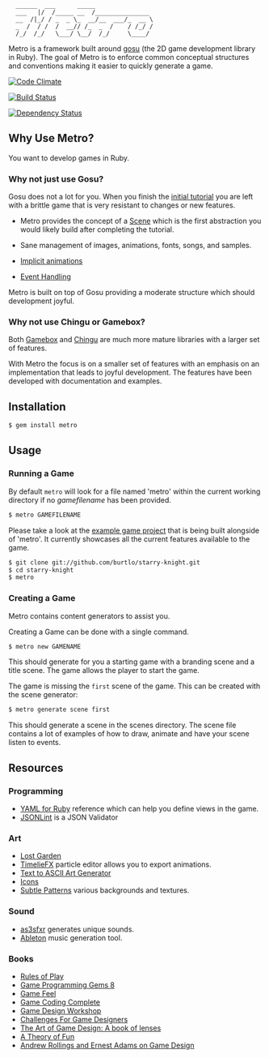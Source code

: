 ```
  ______  ___      _____
  ___   |/  /_____ __  /_______________
  __  /|_/ / _  _ \_  __/__  ___/_  __ \
  _  /  / /  /  __// /_  _  /    / /_/ /
  /_/  /_/   \___/ \__/  /_/     \____/

```

Metro is a framework built around [gosu](https://github.com/jlnr/gosu) (the 2D game development library in Ruby). The goal of Metro is to enforce common conceptual structures and conventions making it easier to quickly generate a game.

[![Code Climate](https://codeclimate.com/badge.png)](https://codeclimate.com/github/burtlo/metro)

[![Build Status](https://travis-ci.org/burtlo/metro.png)](https://travis-ci.org/burtlo/metro)

[![Dependency Status](https://gemnasium.com/burtlo/metro.png)](https://gemnasium.com/burtlo/metro)

## Why Use Metro?

You want to develop games in Ruby.

### Why not just use Gosu?

Gosu does not a lot for you. When you finish the [initial tutorial](https://github.com/jlnr/gosu/wiki/Ruby-Tutorial) you are left with a brittle game that is very resistant to changes or new features.

* Metro provides the concept of a [Scene](https://github.com/burtlo/metro/wiki/Scenes) which is the first abstraction you would likely build after completing the tutorial.

* Sane management of images, animations, fonts, songs, and samples.

* [Implicit animations](https://github.com/burtlo/metro/wiki/Animations)

* [Event Handling](https://github.com/burtlo/metro/wiki/Events)

Metro is built on top of Gosu providing a moderate structure which should
development joyful.

### Why not use Chingu or Gamebox?

Both [Gamebox](https://github.com/shawn42/gamebox) and
[Chingu](https://github.com/ippa/chingu) are much more mature libraries with a
larger set of features.

With Metro the focus is on a smaller set of features with an emphasis on an
implementation that leads to joyful development. The features have been
developed with documentation and examples.

## Installation

```bash
$ gem install metro
```

## Usage

### Running a Game

By default `metro` will look for a file named 'metro' within the current working directory if no *gamefilename* has been provided.

```bash
$ metro GAMEFILENAME
```

Please take a look at the [example game project](https://github.com/burtlo/starry-knight) that is being built alongside of 'metro'. It currently showcases all the current features available to the game.

```bash
$ git clone git://github.com/burtlo/starry-knight.git
$ cd starry-knight
$ metro
```

### Creating a Game

Metro contains content generators to assist you.

Creating a Game can be done with a single command.

```bash
$ metro new GAMENAME
```

This should generate for you a starting game with a branding scene and a title scene. The game allows the player to start the game.

The game is missing the `first` scene of the game. This can be created with the scene generator:

```bash
$ metro generate scene first
```

This should generate a scene in the scenes directory. The scene file contains a lot of examples of how to draw, animate and have your scene listen to events.

## Resources

### Programming

* [YAML for Ruby](http://www.yaml.org/YAML_for_ruby.html) reference which can help you define views in the game.
* [JSONLint](http://jsonlint.com/) is a JSON Validator

### Art

* [Lost Garden](http://www.lostgarden.com/2007/05/dancs-miraculously-flexible-game.html)
* [TimelieFX](http://www.rigzsoft.co.uk/) particle editor allows you to export animations.
* [Text to ASCII Art Generator](http://patorjk.com/software/taag)
* [Icons](http://css-tricks.com/flat-icons-icon-fonts/)
* [Subtle Patterns](http://subtlepatterns.com/) various backgrounds and textures.

### Sound

* [as3sfxr](http://www.superflashbros.net/as3sfxr/) generates unique sounds.
* [Ableton](https://www.ableton.com/en/) music generation tool.

### Books

* [Rules of Play](http://www.amazon.com/dp/0262240459)
* [Game Programming Gems 8](http://www.amazon.com/dp/1584507020)
* [Game Feel](http://www.amazon.com/dp/0123743281)
* [Game Coding Complete](http://www.amazon.com/dp/1584506806)
* [Game Design Workshop](http://www.amazon.com/dp/0240809742)
* [Challenges For Game Designers](http://www.amazon.com/dp/158450580X)
* [The Art of Game Design: A book of lenses](http://www.amazon.com/dp/0123694965)
* [A Theory of Fun](http://www.theoryoffun.com)
* [Andrew Rollings and Ernest Adams on Game Design](http://www.amazon.com/dp/1592730019)